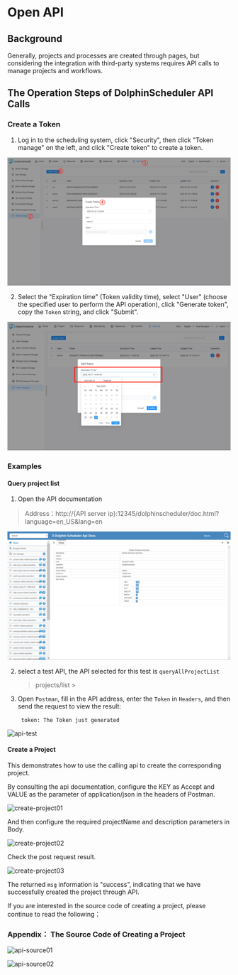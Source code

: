 # Open API

## Background

Generally, projects and processes are created through pages, but considering the integration with third-party systems requires API calls to manage projects and workflows.

## The Operation Steps of DolphinScheduler API Calls

### Create a Token

1. Log in to the scheduling system, click "Security", then click "Token manage" on the left, and click "Create token" to create a token.

![create-token](../../../img/new_ui/dev/security/create-token.png)

2. Select the "Expiration time" (Token validity time), select "User" (choose the specified user to perform the API operation), click "Generate token", copy the `Token` string, and click "Submit".

![token-expiration](../../../img/new_ui/dev/open-api/token_expiration.png)

### Examples

#### Query project list

1. Open the API documentation 

> Address：http://{API server ip}:12345/dolphinscheduler/doc.html?language=en_US&lang=en

![api-doc](../../../img/new_ui/dev/open-api/api_doc.png)

2. select a test API, the API selected for this test is `queryAllProjectList`

    > projects/list
                                                                                  >
3. Open `Postman`, fill in the API address, enter the `Token` in `Headers`, and then send the request to view the result:
    
   ```
    token: The Token just generated
    ```
   
![api-test](../../../img/new_ui/dev/open-api/api_test.png)

#### Create a Project

This demonstrates how to use the calling api to create the corresponding project.

By consulting the api documentation, configure the KEY as Accept and VALUE as the parameter of application/json in the headers of Postman.

![create-project01](../../../img/new_ui/dev/open-api/create_project01.png)

And then configure the required projectName and description parameters in Body.

![create-project02](../../../img/new_ui/dev/open-api/create_project02.png)

Check the post request result.

![create-project03](../../../img/new_ui/dev/open-api/create_project03.png)

The returned `msg` information is "success", indicating that we have successfully created the project through API.

If you are interested in the source code of creating a project, please continue to read the following：

### Appendix： The Source Code of Creating a Project

![api-source01](../../../img/new_ui/dev/open-api/api_source01.png)

![api-source02](../../../img/new_ui/dev/open-api/api_source02.png)




